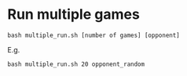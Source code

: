 # Run multiple games
`bash multiple_run.sh [number of games] [opponent]`

E.g.

`bash multiple_run.sh 20 opponent_random`   